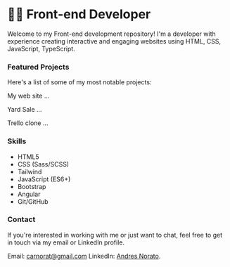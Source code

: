 # 🧑‍💻 Front-end Developer

Welcome to my Front-end development repository! I'm a developer with experience creating interactive and engaging websites using HTML, CSS,  JavaScript, TypeScript.


### Featured Projects

Here's a list of some of my most notable projects:

My web site  ...

Yard Sale ...

Trello clone ...

### Skills
- HTML5
- CSS (Sass/SCSS)
- Tailwind
- JavaScript (ES6+)
- Bootstrap
- Angular
- Git/GitHub

### Contact
If you're interested in working with me or just want to chat, feel free to get in touch via my email or LinkedIn profile.

Email: carnorat@gmail.com
LinkedIn: [Andres Norato](https://www.linkedin.com/in/carlos-andr%C3%A9s-norato-g%C3%B3mez-1908b5200/).
